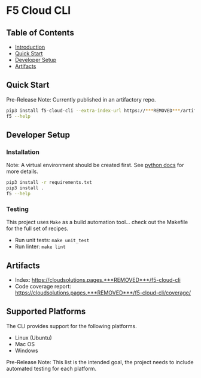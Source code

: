 # F5 Cloud CLI

## Table of Contents
- [Introduction](#introduction)
- [Quick Start](#quick-start)
- [Developer Setup](#developer-setup)
- [Artifacts](#artifacts)


## Quick Start

Pre-Release Note: Currently published in an artifactory repo.

```bash
pip3 install f5-cloud-cli --extra-index-url https://***REMOVED***/artifactory/api/pypi/f5-cloud-solutions-pypi/simple
f5 --help
```

## Developer Setup

### Installation

Note: A virtual environment should be created first.  See [python docs](https://docs.python.org/3/library/venv.html) for more details.

```bash
pip3 install -r requirements.txt
pip3 install .
f5 --help
```

### Testing

This project uses `Make` as a build automation tool... check out the Makefile for the full set of recipes.

- Run unit tests: ```make unit_test```
- Run linter: ```make lint```

## Artifacts

- Index: https://cloudsolutions.pages.***REMOVED***/f5-cloud-cli
- Code coverage report: https://cloudsolutions.pages.***REMOVED***/f5-cloud-cli/coverage/

## Supported Platforms

The CLI provides support for the following platforms.

- Linux (Ubuntu)
- Mac OS
- Windows

Pre-Release Note: This list is the intended goal, the project needs to include automated testing for each platform.
